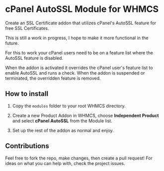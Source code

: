 # cPanel AutoSSL Module for WHMCS

Create an SSL Certificate addon that utilizes cPanel's AutoSSL feature for free SSL Certificates.

This is still a work in progress, I hope to make it more functional in the future.

For this to work your cPanel users need to be on a feature list where the AutoSSL feature is disabled.

When the addon is activated it overrides the cPanel user's feature list to enable AutoSSL and runs a check. When the addon is suspended or terminated, the overridden feature is removed.

## How to install

1. Copy the ```modules``` folder to your root WHMCS directory.

2. Create a new Product Addon in WHMCS, choose **Independent Product** and select **cPanel AutoSSL** from the Module list.
3. Set up the rest of the addon as normal and enjoy.



## Contributions

Feel free to fork the repo, make changes, then create a pull request! For ideas on what you can help with, check the project issues.